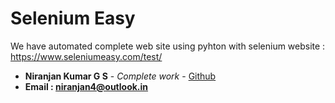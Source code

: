 # Selenium Easy
We have automated complete web site using pyhton with selenium 
website : https://www.seleniumeasy.com/test/

* **Niranjan Kumar G S** - *Complete work* - [Github](https://github.com/niranjangs4)
* **Email : niranjan4@outlook.in**
